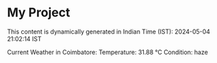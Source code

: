 # My Project

This content is dynamically generated in Indian Time (IST): 2024-05-04 21:02:14 IST


Current Weather in Coimbatore:
Temperature: 31.88 °C
Condition: haze
